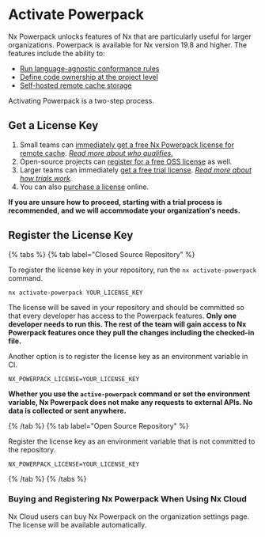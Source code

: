 # Activate Powerpack

Nx Powerpack unlocks features of Nx that are particularly useful for larger organizations. Powerpack is available for Nx version 19.8 and higher. The features include the ability to:

- [Run language-agnostic conformance rules](/nx-enterprise/powerpack/conformance)
- [Define code ownership at the project level](/nx-enterprise/powerpack/owners)
- [Self-hosted remote cache storage](/nx-enterprise/powerpack/custom-caching)

Activating Powerpack is a two-step process.

## Get a License Key

1. Small teams can [immediately get a free Nx Powerpack license for remote cache](https://cloud.nx.app/powerpack/request/free). _[Read more about who qualifies.](/nx-enterprise/powerpack/free-licenses-and-trials)_
2. Open-source projects can [register for a free OSS license](https://forms.gle/mWjQo6Vrv5Kt6WYh9) as well.
3. Larger teams can immediately [get a free trial license](https://cloud.nx.app/powerpack/request/trial). _[Read more about how trials work](/nx-enterprise/powerpack/free-licenses-and-trials)._
4. You can also [purchase a license](https://cloud.nx.app/powerpack/purchase) online.

**If you are unsure how to proceed, starting with a trial process is recommended, and we will accommodate your organization's needs.**

## Register the License Key

{% tabs %}
{% tab label="Closed Source Repository" %}

To register the license key in your repository, run the `nx activate-powerpack` command.

```shell
nx activate-powerpack YOUR_LICENSE_KEY
```

The license will be saved in your repository and should be committed so that every developer has access to the Powerpack features. **Only one developer needs to run this. The rest of the team will gain access to Nx Powerpack features once they pull the changes including the checked-in file.**

Another option is to register the license key as an environment variable in CI.

```{% fileName=".env" %}
NX_POWERPACK_LICENSE=YOUR_LICENSE_KEY
```

**Whether you use the `active-powerpack` command or set the environment variable, Nx Powerpack does not make any requests to external APIs. No data is collected or sent anywhere.**

{% /tab %}
{% tab label="Open Source Repository" %}

Register the license key as an environment variable that is not committed to the repository.

```{% fileName=".env" %}
NX_POWERPACK_LICENSE=YOUR_LICENSE_KEY
```

{% /tab %}
{% /tabs %}

### Buying and Registering Nx Powerpack When Using Nx Cloud

Nx Cloud users can buy Nx Powerpack on the organization settings page. The license will be available automatically.
